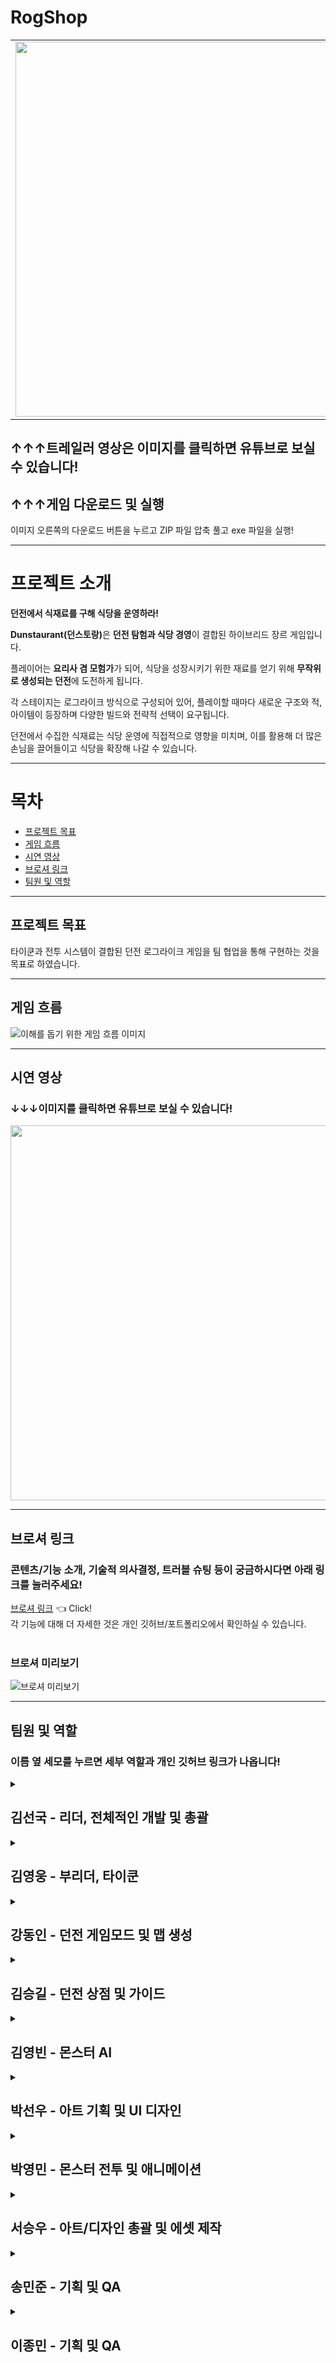 # RogShop

<table>
  <tr>
    <td>
      <a href="https://www.youtube.com/watch?v=zynmhNI1JBg">
        <img src="https://github.com/user-attachments/assets/ae635c0a-5fe9-4a1b-be10-bc2f60ef093f"
           width="600">
      </a>
    </td>
    <td>
      <a href="https://drive.google.com/file/d/1j5m93WEwPretgy8io5T_n-XIz-M0K8jw/view?usp=sharing">
        <img src="https://github.com/user-attachments/assets/914eba8b-0fef-462b-95e3-34d268e44563"
             width="200" alt="다운로드 버튼">
      </a>
    </td>
  </tr>
</table>

## ↑↑↑트레일러 영상은 이미지를 클릭하면 유튜브로 보실 수 있습니다!
## ↑↑↑게임 다운로드 및 실행
이미지 오른쪽의 다운로드 버튼을 누르고 ZIP 파일 압축 풀고 exe 파일을 실행!

---
# 프로젝트 소개
**던전에서 식재료를 구해 식당을 운영하라!**

<strong>Dunstaurant(던스토랑)</strong>은 **던전 탐험과 식당 경영**이 결합된 하이브리드 장르 게임입니다.

플레이어는 **요리사 겸 모험가**가 되어, 식당을 성장시키기 위한 재료를 얻기 위해 **무작위로 생성되는 던전**에 도전하게 됩니다.

각 스테이지는 로그라이크 방식으로 구성되어 있어, 플레이할 때마다 새로운 구조와 적, 아이템이 등장하며 다양한 빌드와 전략적 선택이 요구됩니다.

던전에서 수집한 식재료는 식당 운영에 직접적으로 영향을 미치며, 이를 활용해 더 많은 손님을 끌어들이고 식당을 확장해 나갈 수 있습니다.

---
# 목차
- [프로젝트 목표](#프로젝트-목표)
- [게임 흐름](#게임-흐름)
- [시연 영상](#시연-영상)
- [브로셔 링크](#브로셔-링크)
- [팀원 및 역할](#팀원-및-역할)

---
## 프로젝트 목표
타이쿤과 전투 시스템이 결합된 던전 로그라이크 게임을 팀 협업을 통해 구현하는 것을 목표로 하였습니다.

---
## 게임 흐름
![이해를 돕기 위한 게임 흐름 이미지](https://github.com/user-attachments/assets/37066535-5cfd-426f-a1a6-f183bf294f44)

---
## 시연 영상 
### ↓↓↓이미지를 클릭하면 유튜브로 보실 수 있습니다!
<a href="https://www.youtube.com/watch?v=xqjJGslHHrg">
  <img src="https://github.com/user-attachments/assets/1a94995f-0c78-4a10-9685-c6fe3a20e2d4" width="600" />
</a>

---
## 브로셔 링크
### 콘텐츠/기능 소개, 기술적 의사결정, 트러블 슈팅 등이 궁금하시다면 아래 링크를 눌러주세요!
[브로셔 링크](https://teamsparta.notion.site/2-1-RogShop-2172dc3ef514802d959fe9fe49e66d2b) 👈 Click! <br>
각 기능에 대해 더 자세한 것은 개인 깃허브/포트폴리오에서 확인하실 수 있습니다.<br><br>

### 브로셔 미리보기
![브로셔 미리보기](https://github.com/user-attachments/assets/2df59d3c-3fb3-4ae1-af2e-df1e9a17b092)

---
## 팀원 및 역할
### 이름 옆 세모를 누르면 세부 역할과 개인 깃허브 링크가 나옵니다!
<details>
<summary><h2>김선국 - 리더, 전체적인 개발 및 총괄</h2></summary>

- 레벨 흐름
- 플레이어 캐릭터
- 유물
- 무기
- 인벤토리
- 게임 내 오브젝트와 상호작용
- 던전 및 거점
- 전반적인 UI
- ### [김선국님의 GitHub](https://github.com/SeonBab)

</details>

<details>
<summary><h2>김영웅 - 부리더, 타이쿤</h2></summary>

- 타이쿤 게임모드
- 타이쿤 UI
- 타이쿤 타일맵 및 타일 시스템
- 타이쿤 NPC

- ### [김영웅님의 GitHub](https://github.com/balamwind)

</details>

<details>
<summary><h2>강동인 - 던전 게임모드 및 맵 생성</h2></summary>

- 던전 맵 생성기
- 스폰 매니저
- 던전 게임 모드
- 미니맵
- 플레이어 발소

- ### [강동인님의 GitHub](https://github.com/dongin03008)

</details>

<details>
<summary><h2>김승길 - 던전 상점 및 가이드</h2></summary>

- 던전 상점 위젯
- 가이드 위젯
- 로그 제어 시스템
- 각종 사운드 연결

- ### [김승길님의 GitHub](https://github.com/F1ANK76)

</details>

<details>
<summary><h2>김영빈 - 몬스터 AI</h2></summary>

- AI Controller
- Behavior Tree
- 보스 몬스터 공격 패턴 및 이펙트
- 일반 몬스터 공격 패턴

- ### [김영빈님의 GitHub](https://github.com/EBSiNoah)

</details>

<details>
<summary><h2>박선우 - 아트 기획 및 UI 디자인</h2></summary>

- 던전 및 메뉴 UI
- 아트 기획
- UI 디자인
- 각종 사운드 적용

- ### [박선우님의 GitHub](https://github.com/seonu1126)

</details>

<details>
<summary><h2>박영민 - 몬스터 전투 및 애니메이션</h2></summary>

- 몬스터 이동, 공격, 피격, 죽음 애니메이션
- 게임 흐름 설명 UI
- 몬스터 체력바 UI(디자인 제외)
- 몬스터 발소리
- 몬스터 데미지 표시 UI
- 몬스터 AI와 관련 이펙트는 제외
- 리드미 전체적인 구조와 내용 작성

- ### [박영민님의 GitHub](https://github.com/yeong132)

</details>

<details>
<summary><h2>서승우 - 아트/디자인 총괄 및 에셋 제작</h2></summary>

- 아트 기획
- 에셋 선정
- 레벨 디자인
- UI 디자인
- 이펙트 / 에셋 / 머티리얼 제작

- ### [서승우님의 GitHub](https://github.com/hallowoo)

</details>

<details>
<summary><h2>송민준 - 기획 및 QA</h2></summary>

- 에셋 선정
- QA
- 기획

- ### [송민준님의 GitHub](https://github.com/ss0ngg)

</details>

<details>
<summary><h2>이종민 - 기획 및 QA</h2></summary>

- 에셋 선정
- QA
- 기획

- ### [이종민님의 GitHub](https://github.com/jmin0922)

</details>
